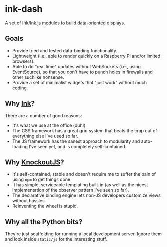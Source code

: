 ink-dash
========

A set of [Ink][i]/[Ink.js][ij] modules to build data-oriented displays.

## Goals

* Provide tried and tested data-binding functionality.
* Lightweight (i.e., able to render quickly on a Raspberry Pi and/or limited browsers).
* Able to do "real time" updates without WebSockets (i.e., using EventSource), so that you don't have to punch holes in firewalls and other suchlike nonsense.
* Provide a set of minimalist widgets that "just work" without much coding.

## Why [Ink][i]?

There are a number of good reasons:

* It's what we use at the office (duh!).
* The CSS framework has a great grid system that beats the crap out of everything else I've used so far.
* The JS framework has the sanest approach to modularity and auto-loading I've seen yet, and is completely self-contained.

## Why [KnockoutJS][ko]?

* It's self-contained, stable and doesn't require me to suffer the pain of using `npm` to get things done.
* It has simple, serviceable templating built-in (as well as the nicest implementation of the observer pattern I've seen so far).
* The declarative binding engine lets non-JS developers customize views without hassles.
* Reinventing the wheel is stupid.

## Why all the Python bits?

They're just scaffolding for running a local development server. Ignore them and look inside `static/js` for the interesting stuff.


[i]: http://ink.sapo.pt
[ij]: https://github.com/sapo/Ink.js
[ko]: http://knockoutjs.com
